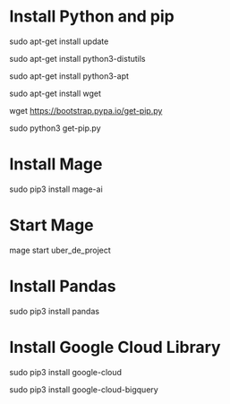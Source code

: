 # Install Python and pip 
sudo apt-get install update

sudo apt-get install python3-distutils

sudo apt-get install python3-apt

sudo apt-get install wget

wget https://bootstrap.pypa.io/get-pip.py

sudo python3 get-pip.py


# Install Mage
sudo pip3 install mage-ai

# Start Mage 
mage start uber_de_project

# Install Pandas
sudo pip3 install pandas

# Install Google Cloud Library
sudo pip3 install google-cloud

sudo pip3 install google-cloud-bigquery